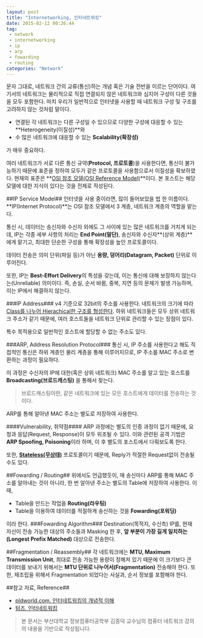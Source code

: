 ```yaml
---
layout: post
title: "Internetworking, 인터네트워킹"
date: 2015-02-12 00:26:44
tag:
 - network
 - internetworking
 - ip
 - arp
 - fowarding
 - routing
categories: "Network"
---
```

문자 그대로, 네트워크 간의 교류(통신)하는 개념 혹은 기술 전반을 이르는 단어이다. 여기서의 네트워크는 물리적으로 직접 연결되지 않은 네트워크와 심지어 구성이 다른 것들을 모두 포함한다. 마치 우리가 일반적으로 인터넷을 사용할 때 네트워크 구성 및 구조를 고려하지 않는 것처럼 말이다.


 - 연결된 각 네트워크는 다른 구성일 수 있으므로 다양한 구성에 대응할 수 있는 **Heterogeneity(이질성)**와
 - 수 많은 네트워크에 대응할 수 있는 **Scalability(확장성)**

가 매우 중요하다. 

여러 네트워크가 서로 다른 통신 규약(**Protocol, 프로토콜**)을 사용한다면, 통신이 불가능하기 때문에 표준을 정하여 모두가 같은 프로토콜을 사용함으로서 이질성을 확보하였다. 현재의 표준은 **[OSI 참조 모델(OSI Reference Model)](http://ko.wikipedia.org/wiki/OSI_%EB%AA%A8%ED%98%95)**이다. 본 포스트는 해당 모델에 대한 지식이 있다는 것을 전제로 작성된다.

##IP Service Model##
인터넷을 사용 중이라면, 많이 들어보았을 법 한 이름이다. **IP(Internet Protocol)**는 OSI 참조 모델에서 3 계층, 네트워크 계층의 역할을 맡는다.

통신 시, 데이터는 송신자와 수신자 외에도 그 사이에 있는 많은 네트워크를 거치게 되는데, IP는 각종 세부 사항의 처리는 **End Point(말단)**, 송신자와 수신자**(상위 계층)**에게 맡기고, 최대한 단순한 구성을 통해 확장성을 높인 프로토콜이다. 

데이터 전송은 의미 단위(파일 등)가 아닌 **용량, 덩어리(Datagram, Packet)** 단위로 이루어진다.

또한, IP는 **Best-Effort Delivery**의 특성을 갖는데, 이는 통신에 대해 보장하지 않는다는(Unreliable) 의미이다. 즉, 손실, 순서 바뀜, 중복, 지연 등의 문제가 발생 가능하며, 이는  IP에서 해결하지 않는다.

###IP Address###
v4 기준으로 32bit의 주소를 사용한다. 네트워크의 크기에 따라 [Class를 나누어 Hierachical한 구조를 형성한다](http://ko.wikipedia.org/wiki/IPv4). 하위 네트워크들은 모두 상위 네트워크 주소가 같기 때문에, 여러 호스트들을 네트워크 단위로 관리할 수 있는 장점이 있다.

특수 목적용으로 일반적인 호스트에 할당할 수 없는 주소도 있다.

###ARP, Address Resolution Protocol###
통신 시, IP 주소를 사용한다고 해도 직접적인 통신은 하위 계층인 물리 계층을 통해 이루어지므로, IP 주소를 MAC 주소로 변환하는 과정이 필요하다.

이 과정은 수신자의 IP에 대한(혹은 상위 네트워크) MAC 주소를 알고 있는 호스트를 **Broadcasting(브로드캐스팅)** 을 통해서 찾는다.
> 브로드캐스팅이란, 같은 네트워크에 있는 모든 호스트에게 데이터를 전송하는 것이다.

ARP를 통해 알아낸 MAC 주소는 별도로 저장하여 사용한다. 

####Vulnerability, 취약점####
ARP 과정에는 별도의 인증 과정이 없기 때문에, 요청과 응답(Request, Response)이 모두 위조될 수 있다. 이와 관련된 공격 기법은 **ARP Spoofing, Poisoning**이라 하며, 이 후 별도의 포스트에서 다뤄보도록 한다.

또한, [**Stateless(무상태)**](http://ko.wikipedia.org/wiki/%EB%AC%B4%EC%83%81%ED%83%9C_%ED%94%84%EB%A1%9C%ED%86%A0%EC%BD%9C) 프로토콜이기 때문에, Reply가 적절한 Request없이 전송될 수도 있다.

##Fowarding / Routing##
위에서도 언급했듯이, 매 송신마다 ARP를 통해 MAC 주소를 알아내는 것이 아니라, 한 번 알아낸 주소는 별도의 Table에 저장하여 사용한다. 이 때,
 
- Table을 만드는 작업을 **Routing(라우팅)**
- Table을 이용하여 데이터를 적절하게 송신하는 것을 **Fowarding(포워딩)**

이라 한다. 
###Fowarding Algorithm###
Destination(목적지, 수신측) IP를, 현재 자신이 전송 가능한 대상의 주소들과 Masking 한 후, **앞 부분이 가장 길게 일치하는(Longest Prefix Matched)** 대상으로 전송한다.

##Fragmentation / Reassembly##
각 네트워크에는 **MTU, Maximum Transmission Unit**, 최대로 전송 가능한 용량이 정해져 있기 때문에 이 크기보다 큰 데이터를 보내기 위해서는 **MTU 단위로 나누어서(Fragmentation)** 전송해야 한다. 또한, 재조립을 위해서 Fragmentation 되었다는 사실과, 순서 정보를 포함해야 한다.

##참고 자료, Reference##
 - [pldworld.com. 인터네트워킹의 개념적 이해](http://www1.pldworld.com/@xilinx/html/link/network/inter.htm)
 - [텀즈. 인터네트워킹](http://www.terms.co.kr/internetworking.htm)

> 본 문서는 부산대학교 정보컴퓨터공학부 김종덕 교수님의 컴퓨터 네트워크 강의의 내용을 기반으로 작성됩니다.